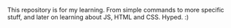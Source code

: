 This repository is for my learning.
From simple commands to more specific stuff, and later on learning about JS, HTML and CSS.
Hyped. :)